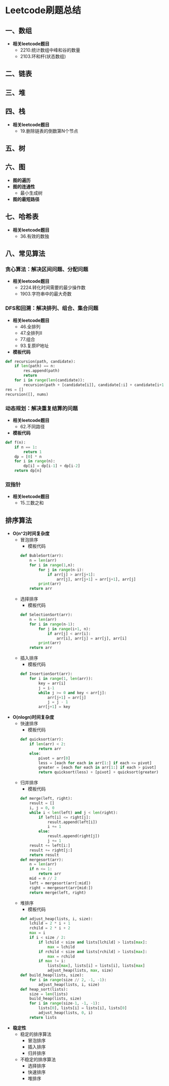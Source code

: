 # Leetcode刷题总结
## 一、数组
* **相关leetcode题目**
    * 2210.统计数组中峰和谷的数量
    * 2103.环和杆(状态数组)
## 二、链表
## 三、堆
## 四、栈
* **相关leetcode题目**
    * 19.删除链表的倒数第N个节点
## 五、树
## 六、图
* **图的遍历**
* **图的连通性**
    * 最小生成树
* **图的最短路径**
## 七、哈希表
* **相关leetcode题目**
    * 36.有效的数独
## 八、常见算法
### 贪心算法：解决区间问题、分配问题
* **相关leetcode题目**
    - 2224.转化时间需要的最少操作数
    - 1903.字符串中的最大奇数
### DFS和回溯：解决排列、组合、集合问题
* **相关leetcode题目**  
    - 46.全排列
    - 47.全排列II  
    - 77.组合  
    - 93.复原IP地址
* **模板代码**
```python
def recursion(path, candidate):
    if len(path) == n:
        res.append(path)
        return
    for i in range(len(candidate)):
        recursion(path + [candidate[i]], candidate[:i] + candidate[i+1:])
res = []
recursion([], nums)
```
### 动态规划：解决重复结算的问题
* **相关leetcode题目**
    - 62.不同路径
* **模板代码**
```python
def f(n):
    if n == 1:
        return 1
    dp = [0] * n
    for i in range(n):
        dp[i] = dp[i-1] + dp[i-2]
    return dp[n]
```
### 双指针
* **相关leetcode题目**
    * 15.三数之和
## 排序算法
* **O(n^2)时间复杂度**
    * 冒泡排序
    	* 模板代码
		```python
		def BubleSort(arr):
		    n = len(arr)
            for i in range(1,n):
                for j in range(n-i):
                    if arr[j] > arr[j+1]:
                        arr[j], arr[j+1] = arr[j+1], arr[j]
		        print(arr)
		    return arr
		```
    * 选择排序
    	* 模板代码
    	```python
		def SelectionSort(arr):
		    n = len(arr)
            for i in range(n-1):
                for j in range(i+1, n):
		            if arr[j] < arr[i]:
		                arr[i], arr[j] = arr[j], arr[i]
		        print(arr)
            return arr
		```
    * 插入排序
        * 模板代码
        ```python
        def InsertionSort(arr):
            for i in range(1, len(arr)):
                key = arr[i]
                j = i-1
                while j >= 0 and key < arr[j]:
                    arr[j+1] = arr[j]
                    j = j - 1
                arr[j+1] = key
        ```
* **O(nlogn)时间复杂度**
	* 快速排序
	    * 模板代码
	    ```python
        def quicksort(arr):
            if len(arr) < 2:
                return arr
            else:
                pivot = arr[0]
                less = [each for each in arr[1:] if each <= pivot]
                greater = [each for each in arr[1:] if each > pivot]
                return quicksort(less) + [pivot] + quicksort(greater)
        ```
	* 归并排序
	    * 模板代码
	    ```python
        def merge(left, right):
            result = []
            i, j = 0, 0
            while i < len(left) and j < len(right):
                if left[i] <= right[j]:
                    result.append(left[i])
                    i += 1
                else:
                    result.append(right[j])
                    j += 1
            result += left[i:]
            result += right[j:]
            return result
        def mergesort(arr):
            n = len(arr)
            if n <= 1:
                return arr
            mid = n // 2
            left = mergesort(arr[:mid])
            right = mergesort(arr[mid:])
            return merge(left, right)
        ```
	* 堆排序
	    * 模板代码
	    ```python
        def adjust_heap(lists, i, size):
            lchild = 2 * i + 1
            rchild = 2 * i + 2
            max = i
            if i < size / 2:
                if lchild < size and lists[lchild] > lists[max]:
                    max = lchild
                if rchild < size and lists[rchild] > lists[max]:
                    max = rchild
                if max != i:
                    lists[max], lists[i] = lists[i], lists[max]
                    adjust_heap(lists, max, size)
        def build_heap(lists, size):
            for i in range(size // 2, -1, -1):
                adjust_heap(lists, i, size)
        def heap_sort(lists):
            size = len(lists)
            build_heap(lists, size)
            for i in range(size-1, -1, -1):
                lists[0], lists[i] = lists[i], lists[0]
                adjust_heap(lists, 0, i)
            return lists
        ```
* **稳定性**
    * 稳定的排序算法
        * 冒泡排序
        * 插入排序
        * 归并排序
    * 不稳定的排序算法
        * 选择排序
        * 快速排序
        * 堆排序

